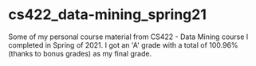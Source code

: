 # cs422_data-mining_spring21
Some of my personal course material from CS422 - Data Mining course I completed in Spring of 2021. I got an 'A' grade with a total of 100.96% (thanks to bonus grades) as my final grade.
